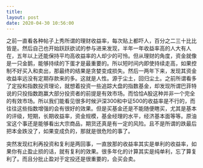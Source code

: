 ```yaml
---
title: 
layout: post
date: 2020-04-30 10:56:00
---
```


之前一直看各种帖子上秀所谓的理财收益率，每次贴上都吓人，百分之二三十比比皆是。然后自己也开始跃跃欲试的参与进来发现，半年一年收益率高的人大有人在，五年以上还能保持平均高收益率的人却少的可怜。但从理财的角度，资金就像是一只金鹅，能够持续的下蛋才是最重要的。所以短时间内即使持续走高，如果控制不好买入和卖出，那最终的结果是贪婪变成损失。然后一两年下来，发现其资金收益率远没有定期存款来的多。这就是人性。源于尘土，回归尘土。之前所谓看多了定投和指数投资理论，就想着投资一些追踪大盘的指数基金，却发现所谓巴菲特说的只投指数跑赢大部分投资者的前提是有效市场。而恰恰A股这种并非一个完全的有效市场。所以我们能看见很多时候沪深300和中证500的收益率是不行的，而往往这些指数增强的会有很好的效果。但是买基金还是不能随便瞎买，尤其是基本的评级，短期，长期收益率，资金规模，基金经理的水平，经济基本面等等。原油宝这个事还是能够看出大宗商品，期货还真是有一定的风险。且不是所谓的跌最后把本金跌没了，如果变成负的，那就是很危险的事了。

突然发现红利再投资和复利是两回事，一直放那的收益率其实是单利的收益率，如果你有止盈止损的话，就有复利的效果。很多年化的计算其实是纯单利，忘了算复利了。而且分批止盈对于定投还是很重要的，会买会卖。